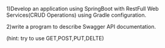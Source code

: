 1)Develop an application using SpringBoot with RestFull Web Services(CRUD Operations) using Gradle configuration.



2)write a program to describe Swagger API documentation.

 (hint: try to use GET,POST,PUT,DELTE)

